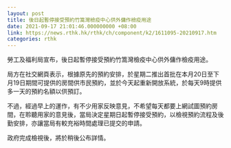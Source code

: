 ```yaml
---
layout: post
title: 後日起暫停接受預約竹篙灣檢疫中心供外傭作檢疫用途
date: 2021-09-17 21:01:46.000000000 +08:00
link: https://news.rthk.hk/rthk/ch/component/k2/1611095-20210917.htm
categories: rthk
---
```


勞工及福利局宣布，後日起暫停接受預約竹篙灣檢疫中心供外傭作檢疫用途。

局方在社交網頁表示，根據原先的預約安排，於星期二推出首批在本月20日至下月19日期間可提供的房間供市民預約，並於今天起重新開放系統，於每天9時提供多一天的預約名額以供預訂。

不過，經過早上的運作，有不少用家反映意見，不希望每天都要上網試圖預約房間，在聆聽用家的意見後，當局決定星期日起暫停接受預約，以檢視預約流程及後勤安排，亦讓當局有較充裕時間處理已提交的申請。

政府完成檢視後，將於稍後公布詳情。
